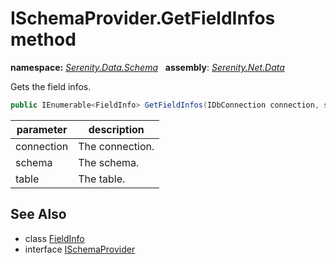 # ISchemaProvider.GetFieldInfos method
**namespace:** *[Serenity.Data.Schema](../../README.md#serenity.data.schema-namespace)*   **assembly**: *[Serenity.Net.Data](../../README.md)*

Gets the field infos.

```csharp
public IEnumerable<FieldInfo> GetFieldInfos(IDbConnection connection, string schema, string table)
```

| parameter | description |
| --- | --- |
| connection | The connection. |
| schema | The schema. |
| table | The table. |

## See Also

* class [FieldInfo](../FieldInfo.md)
* interface [ISchemaProvider](../ISchemaProvider.md)